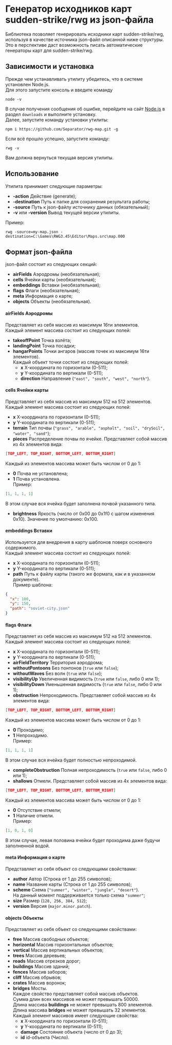 # Генератор исходников карт sudden-strike/rwg из json-файла  

Библиотека позволяет генерировать исходники карт sudden-strike/rwg,
используя в качестве источника json-файл описанной ниже структуры.  
Это в перспективе даст возможность писать автоматические генераторы карт для
sudden-strike/rwg.

## Зависимости и установка  
Прежде чем устанавливать утилиту убедитесь, что в системе установлен Node.js.  
Для этого запустите консоль и введите команду
```
node -v
```
В случае получения сообщения об ошибке, перейдите на сайт [Node.js](https://nodejs.org/en/download/)
в раздел `downloads` и выполните установку.  
Далее, запустите команду установки утилиты:
```
npm i https://github.com/Separator/rwg-map.git -g
```
Если всё прошло успешно, запустите команду:
```
rwg -v
```
Вам должна вернуться текущая версия утилиты.

## Использование  
Утилита принимает следующие параметры:  
* **-action** Действие (generate);
* **-destination** Путь к папке для сохранения результата работы;
* **-source** Путь к json-файлу источнику данных (обязательный);
* **-v** или **-version** Вывод текущей версии утилиты.  

Пример:  
```
rwg -source=my-map.json -destination=C:\Games\RWG3.45\Editor\Maps.src\map.000
```

## Формат json-файла  
json-файл состоит из следующих секций:  
* **airFields** Аэродромы (необязательная);
* **cells** Ячейки карты (необязательная);
* **embeddings** Вставки (необязательная);
* **flags** Флаги (необязательная);
* **meta** Информация о карте;
* **objects** Объекты (необязательная).

#### **airFields** Аэродромы  
Представляет из себя массив из максимум 16ти элементов.  
Каждый элемент массива состоит из следующих полей:
* **takeoffPoint** Точка взлёта;
* **landingPoint** Точка посадки;
* **hangarPoints** Точки ангаров (массив точек из максимум 16ти элементов).  
Каждый объект точки состоит из следующих полей:
  * **x** X-координата по горизонтали (0-511);
  * **y** Y-координата по вертикали (0-511);
  * **direction** Направление (`"east", "south", "west", "north"`).

#### **cells** Ячейки карты  
Представляет из себя массив из максимум 512 на 512 элементов.
Каждый элемент массива состоит из следующих полей:
* **x** X-координата по горизонтали (0-511);
* **y** Y-координата по вертикали (0-511);
* **terrain** Тип почвы (`"grass", "arable", "asphalt", "soil", "drySoil", "water", "sand"`);
* **pieces** Распределение почвы по ячейке. Представляет собой массив из 4х элементов вида:
```json
[TOP_LEFT, TOP_RIGHT, BOTTOM_LEFT, BOTTOM_RIGHT]
```
Каждый из элементов массива может быть числом от 0 до 1:
  * **0** Почва не установлена;
  * **1** Почва установлена.  
Пример:
```json
[1, 1, 1, 1]
```
В этом случае вся ячейка будет заполнена почвой указанного типа.
* **brightness** Яркость (число от 0x00 до 0x1f0 с шагом изменения 0x10).
Значение по умолчанию: 0x100.

#### **embeddings** Вставки  
Используется для внедрения в карту шаблонов поверх основного содержимого.  
Каждый элемент массива состоит из следующих полей:
* **x** X-координата по горизонтали (0-511);
* **y** Y-координата по вертикали (0-511);
* **path** Путь к файлу карты (такого же формата, как и в указанном документе).  
Пример шаблона:
```json
{
  "x": 100,
  "y": 150,
  "path": "soviet-city.json"
}
```

#### **flags** Флаги  
Представляет из себя массив из максимум 512 на 512 элементов.
Каждый элемент массива состоит из следующих полей:
* **x** X-координата по горизонтали (0-511);
* **y** Y-координата по вертикали (0-511);
* **airFieldTerritory** Территория аэродрома;
* **withoutPontoons** Без понтонов (`true` или `false`);
* **withoutWaves** Без волн (`true` или `false`);
* **visibilityUp** Увеличенная видимость (`true` или `false`, либо 0 или 1);
* **visibilityDown** Уменьшенная видимость (`true` или `false`, либо 0 или 1);
* **obstruction** Непроходимость.
Представляет собой массив из 4х элементов вида:
```json
[TOP_LEFT, TOP_RIGHT, BOTTOM_LEFT, BOTTOM_RIGHT]
```
Каждый из элементов массива может быть числом от 0 до 1:
  * **0** Проходимо;
  * **1** Непроходимо.  
Пример:
```json
[1, 1, 1, 1]
```
В этом случае вся ячейка будет полностью непроходимой.
* **completeObstruction** Полная непроходимость (`true` или `false`, либо 0 или 1);
* **shallows** Отмели.
Представляет собой массив из 4х элементов вида:
```json
[TOP_LEFT, TOP_RIGHT, BOTTOM_LEFT, BOTTOM_RIGHT]
```
Каждый из элементов массива может быть числом от 0 до 1:
  * **0** Отсутствие отмели;
  * **1** Наличие отмели.  
Пример:
```json
[1, 0, 1, 0]
```
В этом случае, левая половина ячейки будет проходима даже будучи заполненной водой.

#### **meta** Информация о карте  
Представляет из себя объект со следующими свойствами:
* **author** Автор (Строка от 1 до 255 символов);
* **name** Название карты (Строка от 1 до 255 символов);
* **scheme** Схема (`"summer", "winter", "jungle", "desert"`).  
На данный момент поддерживается только схема `"summer"`;
* **size** Размер (`128, 256, 384, 512`);
* **version** Версия (`major.minor.patch`).

#### **objects** Объекты  
Представляет из себя объект со следующими свойствами:
* **free** Массив свободных объектов;
* **horizontal** Массив горизонтальных объектов;
* **vertical** Массив вертикальных объектов;
* **trees** Массив деревьев;
* **roads**  Массив отрезков дорог;
* **buildings** Массив зданий;
* **fences** Массив заборов;
* **cliff** Массив обрывов;
* **crates** Массив воронок;
* **bridges** Мосты.  
Каждое свойство представляет собой массив объектов.  
Сумма длин всех массивов не может превышать 50000.  
Длина массива **buildings** не может превышать 800 элементов.  
Длина массива **bridges** не может превышать 32 элементов.  
Каждый элемент массивов имеет следующие свойства:
  * **x** X-координата по горизонтали (0-511);
  * **y** Y-координата по вертикали (0-511);
  * **damage** Состояние объекта (число от 0 до 3);
  * **id** id-объекта (Число).
